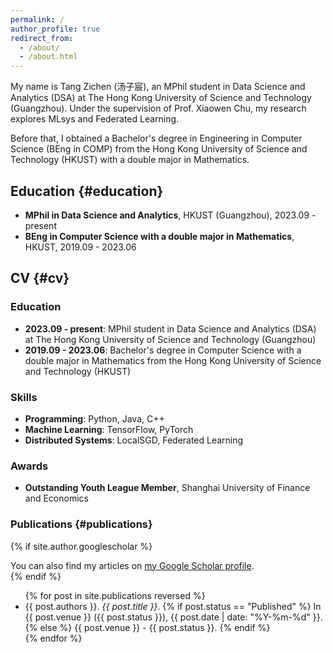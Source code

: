 ```yaml
---
permalink: /
author_profile: true
redirect_from: 
  - /about/
  - /about.html
---
```


My name is Tang Zichen (汤子宸), an MPhil student in Data Science and Analytics (DSA) at The Hong Kong University of Science and Technology (Guangzhou). Under the supervision of Prof. Xiaowen Chu, my research explores MLsys and Federated Learning.

Before that, I obtained a Bachelor's degree in Engineering in Computer Science (BEng in COMP) from the Hong Kong University of Science and Technology (HKUST) with a double major in Mathematics.

## Education {#education}
- **MPhil in Data Science and Analytics**, HKUST (Guangzhou), 2023.09 - present
- **BEng in Computer Science with a double major in Mathematics**, HKUST, 2019.09 - 2023.06

## CV {#cv}
### Education
- **2023.09 - present**: MPhil student in Data Science and Analytics (DSA) at The Hong Kong University of Science and Technology (Guangzhou)
- **2019.09 - 2023.06**: Bachelor's degree in Computer Science with a double major in Mathematics from the Hong Kong University of Science and Technology (HKUST)

### Skills
- **Programming**: Python, Java, C++
- **Machine Learning**: TensorFlow, PyTorch
- **Distributed Systems**: LocalSGD, Federated Learning

### Awards
- **Outstanding Youth League Member**, Shanghai University of Finance and Economics

### Publications {#publications}
{% if site.author.googlescholar %}
  <div class="wordwrap">You can also find my articles on <a href="{{ site.author.googlescholar }}">my Google Scholar profile</a>.</div>
{% endif %}

<ul>
  {% for post in site.publications reversed %}
    <li>{{ post.authors }}. <em>{{ post.title }}</em>. 
    {% if post.status == "Published" %}
      In {{ post.venue }} ({{ post.status }}), {{ post.date | date: "%Y-%m-%d" }}.
    {% else %}
      {{ post.venue }} - {{ post.status }}.
    {% endif %}
    </li>
  {% endfor %}
</ul>
